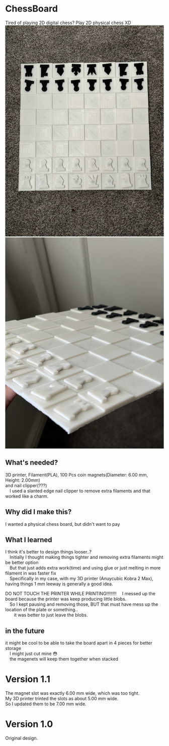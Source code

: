 # ChessBoard
Tired of playing 2D digital chess? Play 2D physical chess XD
![top down view of the board](img/top_down.jpeg)
![isometric view of the board](img/isometric.jpeg)


## What's needed?
3D printer, Filament(PLA), 100 Pcs coin magnets(Diameter: 6.00 mm, Height: 2.00mm)<br />
and nail clipper(???)<br />
  &emsp;I used a slanted edge nail clipper to remove extra filaments and that worked like a charm.

## Why did I make this?
I wanted a physical chess board, but didn't want to pay 

## What I learned
I think it's better to design things looser..?<br />
  &emsp;Initially I thought making things tighter and removing extra filaments might be better option<br />
  &emsp;But that just adds extra work(time) and using glue or just melting in more filament in was faster fix<br />
  &emsp;Specifically in my case, with my 3D printer (Anuycubic Kobra 2 Max), having things 1 mm leeway is generally a good idea.<br />

DO NOT TOUCH THE PRINTER WHILE PRINTING!!!!!!!!
  &emsp;I messed up the board because the printer was keep producing little blobs.<br />
  &emsp;So I kept pausing and removing those, BUT that must have mess up the location of the plate or something..<br />
    &emsp;&emsp;it was better to just leave the blobs.

## in the future
it might be cool to be able to take the board apart in 4 pieces for better storage<br />
  &emsp;I might just cut mine 😳<br />
  &emsp;the magenets will keep them together when stacked<br />

# Version 1.1
The magnet slot was exactly 6.00 mm wide, which was too tight.<br />
My 3D printer trinted the slots as about 5.00 mm wide.<br />
So I updated them to be 7.00 mm wide.

# Version 1.0
Original design.
